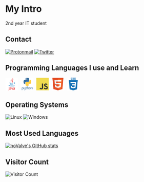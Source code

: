 # My Intro

2nd year IT student

## Contact

[![Protonmail](https://img.shields.io/badge/ProtonMail-8B89CC?style=for-the-badge&logo=protonmail&logoColor=white)](mailto:novalve@protonmail.com) [![Twitter](https://img.shields.io/badge/Twitter-1DA1F2?style=for-the-badge&logo=twitter&logoColor=white)](http://twitter.com/novalve_)

## Programming Languages I use and Learn
<div>
  <img src="https://github.com/devicons/devicon/blob/master/icons/java/java-original-wordmark.svg" title="Java" alt="Java" width="40" height="40"/>&nbsp;
  <img src="https://github.com/devicons/devicon/blob/master/icons/python/python-original-wordmark.svg" title="Python" alt="Python" width="40" height="40"/>&nbsp;
  <img src="https://github.com/devicons/devicon/blob/master/icons/javascript/javascript-original.svg" title="JavaScript" alt="JavaScript" width="40" height="40"/>&nbsp;
  <img src="https://github.com/devicons/devicon/blob/master/icons/html5/html5-original.svg" title="HTML5" alt="HTML" width="40" height="40"/>&nbsp;
  <img src="https://github.com/devicons/devicon/blob/master/icons/css3/css3-plain-wordmark.svg"  title="CSS3" alt="CSS" width="40" height="40"/>&nbsp;
</div>

## Operating Systems

![Linux](https://img.shields.io/badge/Linux-FCC624?style=for-the-badge&logo=linux&logoColor=black) ![Windows](https://img.shields.io/badge/Windows-0078D6?style=for-the-badge&logo=windows&logoColor=white)

## Most Used Languages

[![noValve's GitHub stats](https://github-readme-stats.vercel.app/api?username=novalve)](https://github.com/anuraghazra/github-readme-stats)

## Visitor Count

![Visitor Count](https://profile-counter.glitch.me/noValve/count.svg)
